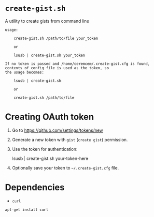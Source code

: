 # `create-gist.sh` 

A utility to create gists from command line

    usage:

        create-gist.sh /path/to/file your_token

        or 

        lsusb | create-gist.sh your_token

    If no token is passed and /home/ceremcem/.create-gist.cfg is found,
    contents of config file is used as the token, so 
    the usage becomes:

        lsusb | create-gist.sh

        or 

        create-gist.sh /path/to/file 


# Creating OAuth token

1. Go to https://github.com/settings/tokens/new
2. Generate a new token with `gist` (`create gist`) permission.
3. Use the token for authentication: 


    lsusb | create-gist.sh your-token-here


4. Optionally save your token to `~/.create-gist.cfg` file. 

# Dependencies 

* `curl`

```bash
apt-get install curl
```

